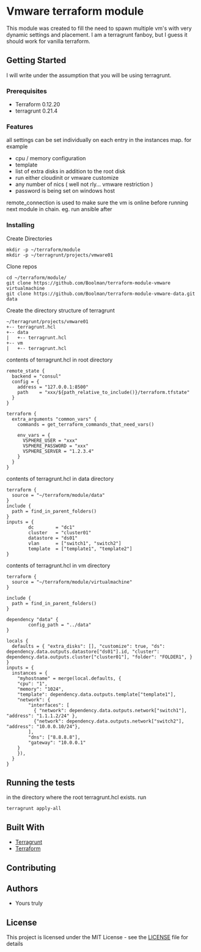 # Vmware terraform module

This module was created to fill the need to spawn multiple vm's with very dynamic settings and placement.
I am a terragrunt fanboy, but I guess it should work for vanilla terraform.

## Getting Started

I will write under the assumption that you will be using terragrunt. 

### Prerequisites

* Terraform 0.12.20
* terragrunt 0.21.4

### Features

all settings can be set individually on each entry in the instances map. for example

* cpu / memory configuration
* template
* list of extra disks in addition to the root disk
* run either cloudinit or vmware customize
* any number of nics ( well not rly... vmware restriction ) 
* password is being set on windows host

remote_connection is used to make sure the vm is online before running next module in chain. eg. run ansible after


### Installing

Create Directories

```
mkdir -p ~/terraform/module
mkdir -p ~/terragrunt/projects/vmware01
```

Clone repos 

```
cd ~/terraform/module/
git clone https://github.com/Boolman/terraform-module-vmware virtualmachine
git clone https://github.com/Boolman/terraform-module-vmware-data.git data
```

Create the directory structure of terragrunt
```
~/terragrunt/projects/vmware01
+-- terragrunt.hcl
+-- data
|   +-- terragrunt.hcl
+-- vm
|   +-- terragrunt.hcl
```

contents of terragrunt.hcl in root directory
```
remote_state {
  backend = "consul"
  config = {
    address = "127.0.0.1:8500"
    path    = "xxx/${path_relative_to_include()}/terraform.tfstate"
  }
}

terraform {
  extra_arguments "common_vars" {
    commands = get_terraform_commands_that_need_vars()

    env_vars = {
      VSPHERE_USER = "xxx"
      VSPHERE_PASSWORD = "xxx"
      VSPHERE_SERVER = "1.2.3.4"
    }
  }
}

```

contents of terragrunt.hcl in data directory
```
terraform {
  source = "~/terraform/module/data"
}
include {
  path = find_in_parent_folders()
}
inputs = {
        dc        = "dc1"
        cluster   = "cluster01"
        datastore = "ds01"
        vlan      = ["switch1", "switch2"]
        template  = ["template1", "template2"]
}

```
contents of terragrunt.hcl in vm directory
```
terraform {
  source = "~/terraform/module/virtualmachine"
}

include {
  path = find_in_parent_folders()
}

dependency "data" {
        config_path = "../data"
}

locals {
  defaults = { "extra_disks": [], "customize": true, "ds": dependency.data.outputs.datastore["ds01"].id, "cluster": dependency.data.outputs.cluster["cluster01"], "folder": "FOLDER1", }
}
inputs = {
  instances = { 
    "myhostname" = merge(local.defaults, { 
	"cpu": "1", 
	"memory": "1024", 
	"template": dependency.data.outputs.template["template1"], 
	"network": { 
		"interfaces": [
		  { "network": dependency.data.outputs.network["switch1"], "address": "1.1.1.2/24" }, 
		  {"network": dependency.data.outputs.network["switch2"], "address": "10.0.0.10/24"}, 
		], 
		"dns": ["8.8.8.8"], 
		"gateway": "10.0.0.1" 
	}
    }),
  }
}

```

## Running the tests

in the directory where the root terragrunt.hcl exists. run

```
terragrunt apply-all
```

## Built With

* [Terragrunt](https://github.com/gruntwork-io/terragrunt)
* [Terraform](https://www.terraform.io/downloads.html) 

## Contributing

## Authors

* Yours truly

## License

This project is licensed under the MIT License - see the [LICENSE](LICENSE) file for details
